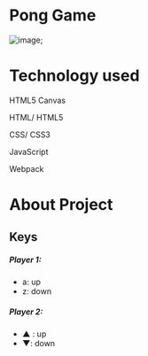 # Pong Game

![image]();

# Technology used

HTML5 Canvas

HTML/ HTML5

CSS/ CSS3

JavaScript

Webpack

# About Project



## Keys

##### Player 1:
* a: up
* z: down

##### Player 2:
* ▲ : up
* ▼: down

